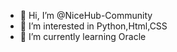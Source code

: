 - 👋 Hi, I’m @NiceHub-Community
- 👀 I’m interested in Python,Html,CSS
- 🌱 I’m currently learning Oracle

<!---
NiceHub-Community/NiceHub-Community is a ✨ special ✨ repository because its `README.md` (this file) appears on your GitHub profile.
You can click the Preview link to take a look at your changes.
--->
